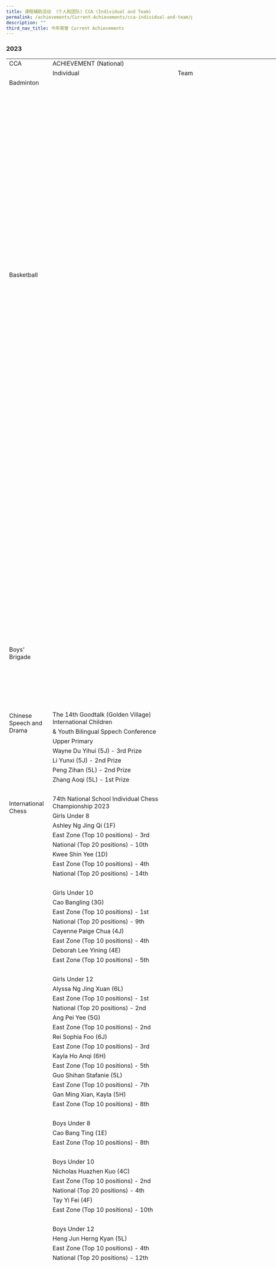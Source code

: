 ```yaml
---
title: 课程辅助活动 （个人和团队) CCA (Individual and Team)
permalink: /achievements/Current-Achievements/cca-individual-and-team/permalink/
description: ""
third_nav_title: 今年荣誉 Current Achievements
---
```

### 2023

<table style="border-collapse:
 collapse;width:593pt" width="790" cellspacing="0" cellpadding="0" border="0"><colgroup><col style="mso-width-source:userset;mso-width-alt:3669;width:77pt" width="103"> <col style="mso-width-source:userset;mso-width-alt:12316;width:260pt" width="346"> <col style="mso-width-source:userset;mso-width-alt:12117;width:256pt" width="341"></colgroup><tbody><tr style="height:14.4pt" height="19"><td style="height:14.4pt;width:77pt" width="103" class="xl100" height="19">CCA</td><td style="border-right:.5pt solid black;
  border-left:none;width:516pt" width="687" class="xl65" colspan="2">ACHIEVEMENT (National)</td></tr><tr style="height:14.4pt" height="19"><td style="height:14.4pt" class="xl101" height="19">&nbsp;</td><td style="border-top:none;border-left:none" class="xl65">Individual</td><td style="border-top:none" class="xl66">Team</td></tr><tr style="height:14.4pt" height="19"><td style="height:14.4pt;border-top:none" class="xl85" height="19">Badminton</td><td style="border-top:none;border-left:none;width:260pt" width="346" class="xl72">&nbsp;</td><td style="border-top:none;border-left:none;width:256pt" width="341" class="xl72">&nbsp;</td></tr><tr style="height:14.4pt" height="19"><td style="height:14.4pt" class="xl68" height="19">&nbsp;</td><td style="border-left:none" class="xl91"><u style="visibility:hidden;
  mso-ignore:visibility">&nbsp;</u></td><td style="border-left:none" class="xl91"><u style="visibility:hidden;
  mso-ignore:visibility">&nbsp;</u></td></tr><tr style="height:14.4pt" height="19"><td style="height:14.4pt" class="xl68" height="19">&nbsp;</td><td style="border-left:none" class="xl67">&nbsp;</td><td style="border-left:none" class="xl67">&nbsp;</td></tr><tr style="height:14.4pt" height="19"><td style="height:14.4pt" class="xl68" height="19">&nbsp;</td><td style="border-left:none" class="xl67">&nbsp;</td><td style="border-left:none" class="xl67">&nbsp;</td></tr><tr style="height:14.4pt" height="19"><td style="height:14.4pt" class="xl68" height="19">&nbsp;</td><td style="border-left:none" class="xl67">&nbsp;</td><td style="border-left:none" class="xl70">&nbsp;</td></tr><tr style="height:14.4pt" height="19"><td style="height:14.4pt" class="xl68" height="19">&nbsp;</td><td style="border-left:none" class="xl91"><u style="visibility:hidden;
  mso-ignore:visibility">&nbsp;</u></td><td style="border-left:none" class="xl67">&nbsp;</td></tr><tr style="height:14.4pt" height="19"><td style="height:14.4pt" class="xl68" height="19">&nbsp;</td><td style="border-left:none" class="xl67">&nbsp;</td><td style="border-left:none" class="xl67">&nbsp;</td></tr><tr style="height:14.4pt" height="19"><td style="height:14.4pt" class="xl68" height="19">&nbsp;</td><td style="border-left:none" class="xl67">&nbsp;</td><td style="border-left:none" class="xl67">&nbsp;</td></tr><tr style="height:14.4pt" height="19"><td style="height:14.4pt" class="xl68" height="19">&nbsp;</td><td style="border-left:none" class="xl78">&nbsp;</td><td style="border-left:none" class="xl67">&nbsp;</td></tr><tr style="height:14.4pt" height="19"><td style="height:14.4pt" class="xl68" height="19">&nbsp;</td><td style="border-left:none" class="xl78">&nbsp;</td><td style="border-left:none" class="xl67">&nbsp;</td></tr><tr style="height:14.4pt" height="19"><td style="height:14.4pt" class="xl68" height="19">&nbsp;</td><td style="border-left:none" class="xl78">&nbsp;</td><td style="border-left:none" class="xl67">&nbsp;</td></tr><tr style="height:14.4pt" height="19"><td style="height:14.4pt" class="xl68" height="19">&nbsp;</td><td style="border-left:none" class="xl78">&nbsp;</td><td style="border-left:none" class="xl91"><u style="visibility:hidden;
  mso-ignore:visibility">&nbsp;</u></td></tr><tr style="height:14.4pt" height="19"><td style="height:14.4pt" class="xl68" height="19">&nbsp;</td><td style="border-left:none" class="xl78">&nbsp;</td><td style="border-left:none" class="xl67">&nbsp;</td></tr><tr style="height:14.4pt" height="19"><td style="height:14.4pt" class="xl105" height="19">&nbsp;</td><td class="xl78">&nbsp;</td><td class="xl94">&nbsp;</td></tr><tr style="height:14.4pt" height="19"><td style="height:14.4pt" class="xl68" height="19">&nbsp;</td><td style="border-left:none;width:260pt" width="346" class="xl110">&nbsp;</td><td style="border-left:none;width:256pt" width="341" class="xl110">&nbsp;</td></tr><tr style="height:14.4pt" height="19"><td style="height:14.4pt" class="xl68" height="19">&nbsp;</td><td style="border-left:none" class="xl78">&nbsp;</td><td style="border-left:none" class="xl91"><u style="visibility:hidden;
  mso-ignore:visibility">&nbsp;</u></td></tr><tr style="height:14.4pt" height="19"><td style="height:14.4pt" class="xl68" height="19">&nbsp;</td><td style="border-left:none" class="xl78">&nbsp;</td><td style="border-left:none" class="xl67">&nbsp;</td></tr><tr style="height:14.4pt" height="19"><td style="height:14.4pt" class="xl68" height="19">&nbsp;</td><td style="border-left:none" class="xl78">&nbsp;</td><td style="border-left:none" class="xl91"><u style="visibility:hidden;
  mso-ignore:visibility">&nbsp;</u></td></tr><tr style="height:14.4pt" height="19"><td style="height:14.4pt" class="xl68" height="19">&nbsp;</td><td style="border-left:none" class="xl78">&nbsp;</td><td style="border-left:none" class="xl67">&nbsp;</td></tr><tr style="height:14.4pt" height="19"><td style="height:14.4pt" class="xl68" height="19">&nbsp;</td><td style="border-left:none" class="xl78">&nbsp;</td><td style="border-left:none" class="xl67">&nbsp;</td></tr><tr style="height:14.4pt" height="19"><td style="height:14.4pt" class="xl85" height="19">Basketball</td><td style="border-left:none;width:260pt" width="346" class="xl72">&nbsp;</td><td style="border-left:none;width:256pt" width="341" class="xl72">&nbsp;</td></tr><tr style="height:14.4pt" height="19"><td style="height:14.4pt" class="xl68" height="19">&nbsp;</td><td style="border-left:none" class="xl78">&nbsp;</td><td style="border-left:none" class="xl91"><u style="visibility:hidden;
  mso-ignore:visibility">&nbsp;</u></td></tr><tr style="height:14.4pt" height="19"><td style="height:14.4pt" class="xl68" height="19">&nbsp;</td><td style="border-left:none" class="xl78">&nbsp;</td><td style="border-left:none" class="xl91"><u style="visibility:hidden;
  mso-ignore:visibility">&nbsp;</u></td></tr><tr style="height:14.4pt" height="19"><td style="height:14.4pt" class="xl68" height="19">&nbsp;</td><td style="border-left:none" class="xl78">&nbsp;</td><td style="border-left:none" class="xl67">&nbsp;</td></tr><tr style="height:14.4pt" height="19"><td style="height:14.4pt" class="xl68" height="19">&nbsp;</td><td style="border-left:none" class="xl78">&nbsp;</td><td style="border-left:none" class="xl67">&nbsp;</td></tr><tr style="height:14.4pt" height="19"><td style="height:14.4pt" class="xl68" height="19">&nbsp;</td><td style="border-left:none" class="xl78">&nbsp;</td><td style="border-left:none" class="xl67">&nbsp;</td></tr><tr style="height:14.4pt" height="19"><td style="height:14.4pt" class="xl68" height="19">&nbsp;</td><td style="border-left:none" class="xl78">&nbsp;</td><td style="border-left:none" class="xl67">&nbsp;</td></tr><tr style="height:14.4pt" height="19"><td style="height:14.4pt" class="xl68" height="19">&nbsp;</td><td style="border-left:none" class="xl78">&nbsp;</td><td style="border-left:none" class="xl67">&nbsp;</td></tr><tr style="height:14.4pt" height="19"><td style="height:14.4pt" class="xl68" height="19">&nbsp;</td><td style="border-left:none" class="xl78">&nbsp;</td><td style="border-left:none" class="xl67">&nbsp;</td></tr><tr style="height:14.4pt" height="19"><td style="height:14.4pt" class="xl68" height="19">&nbsp;</td><td style="border-left:none" class="xl78">&nbsp;</td><td style="border-left:none" class="xl67">&nbsp;</td></tr><tr style="height:14.4pt" height="19"><td style="height:14.4pt" class="xl68" height="19">&nbsp;</td><td style="border-left:none" class="xl78">&nbsp;</td><td style="border-left:none" class="xl67">&nbsp;</td></tr><tr style="height:14.4pt" height="19"><td style="height:14.4pt" class="xl68" height="19">&nbsp;</td><td style="border-left:none" class="xl78">&nbsp;</td><td style="border-left:none" class="xl67">&nbsp;</td></tr><tr style="height:14.4pt" height="19"><td style="height:14.4pt" class="xl68" height="19">&nbsp;</td><td style="border-left:none" class="xl78">&nbsp;</td><td style="border-left:none" class="xl67">&nbsp;</td></tr><tr style="height:14.4pt" height="19"><td style="height:14.4pt" class="xl68" height="19">&nbsp;</td><td style="border-left:none" class="xl78">&nbsp;</td><td style="border-left:none" class="xl67">&nbsp;</td></tr><tr style="height:14.4pt" height="19"><td style="height:14.4pt" class="xl68" height="19">&nbsp;</td><td style="border-left:none" class="xl78">&nbsp;</td><td style="border-left:none" class="xl67">&nbsp;</td></tr><tr style="height:14.4pt" height="19"><td style="height:14.4pt" class="xl68" height="19">&nbsp;</td><td style="border-left:none" class="xl78">&nbsp;</td><td style="border-left:none" class="xl67">&nbsp;</td></tr><tr style="height:14.4pt" height="19"><td style="height:14.4pt" class="xl68" height="19">&nbsp;</td><td style="border-left:none" class="xl78">&nbsp;</td><td style="border-left:none" class="xl67">&nbsp;</td></tr><tr style="height:14.4pt" height="19"><td style="height:14.4pt" class="xl68" height="19">&nbsp;</td><td style="border-left:none" class="xl78">&nbsp;</td><td style="border-left:none" class="xl67">&nbsp;</td></tr><tr style="height:14.4pt" height="19"><td style="height:14.4pt" class="xl68" height="19">&nbsp;</td><td style="border-left:none" class="xl78">&nbsp;</td><td style="border-left:none" class="xl91"><u style="visibility:hidden;
  mso-ignore:visibility">&nbsp;</u></td></tr><tr style="height:14.4pt" height="19"><td style="height:14.4pt" class="xl68" height="19">&nbsp;</td><td style="border-left:none" class="xl78">&nbsp;</td><td style="border-left:none" class="xl67">&nbsp;</td></tr><tr style="height:14.4pt" height="19"><td style="height:14.4pt" class="xl68" height="19">&nbsp;</td><td style="border-left:none" class="xl78">&nbsp;</td><td style="border-left:none" class="xl67">&nbsp;</td></tr><tr style="height:14.4pt" height="19"><td style="height:14.4pt" class="xl68" height="19">&nbsp;</td><td style="border-left:none" class="xl78">&nbsp;</td><td style="border-left:none" class="xl67">&nbsp;</td></tr><tr style="height:14.4pt" height="19"><td style="height:14.4pt" class="xl68" height="19">&nbsp;</td><td style="border-left:none" class="xl78">&nbsp;</td><td style="border-left:none" class="xl67">&nbsp;</td></tr><tr style="height:14.4pt" height="19"><td style="height:14.4pt" class="xl68" height="19">&nbsp;</td><td style="border-left:none" class="xl78">&nbsp;</td><td style="border-left:none" class="xl67">&nbsp;</td></tr><tr style="height:14.4pt" height="19"><td style="height:14.4pt" class="xl68" height="19">&nbsp;</td><td style="border-left:none" class="xl78">&nbsp;</td><td style="border-left:none" class="xl67">&nbsp;</td></tr><tr style="height:14.4pt" height="19"><td style="height:14.4pt" class="xl68" height="19">&nbsp;</td><td style="border-left:none" class="xl78">&nbsp;</td><td style="border-left:none" class="xl67">&nbsp;</td></tr><tr style="height:14.4pt" height="19"><td style="height:14.4pt" class="xl68" height="19">&nbsp;</td><td style="border-left:none" class="xl78">&nbsp;</td><td style="border-left:none" class="xl67">&nbsp;</td></tr><tr style="height:14.4pt" height="19"><td style="height:14.4pt" class="xl68" height="19">&nbsp;</td><td style="border-left:none" class="xl78">&nbsp;</td><td style="border-left:none" class="xl67">&nbsp;</td></tr><tr style="height:14.4pt" height="19"><td style="height:14.4pt" class="xl68" height="19">&nbsp;</td><td style="border-left:none" class="xl78">&nbsp;</td><td style="border-left:none" class="xl67">&nbsp;</td></tr><tr style="height:14.4pt" height="19"><td style="height:14.4pt" class="xl68" height="19">&nbsp;</td><td style="border-left:none" class="xl78">&nbsp;</td><td style="border-left:none" class="xl67">&nbsp;</td></tr><tr style="height:14.4pt" height="19"><td style="height:14.4pt" class="xl68" height="19">&nbsp;</td><td style="border-left:none" class="xl78">&nbsp;</td><td style="border-left:none" class="xl67">&nbsp;</td></tr><tr style="height:14.4pt" height="19"><td style="height:14.4pt" class="xl68" height="19">&nbsp;</td><td style="border-left:none" class="xl78">&nbsp;</td><td style="border-left:none" class="xl67">&nbsp;</td></tr><tr style="height:14.4pt" height="19"><td style="height:14.4pt" class="xl68" height="19">&nbsp;</td><td style="border-left:none" class="xl78">&nbsp;</td><td style="border-left:none" class="xl67">&nbsp;</td></tr><tr style="height:14.4pt" height="19"><td style="height:14.4pt" class="xl68" height="19">&nbsp;</td><td style="border-left:none" class="xl78">&nbsp;</td><td style="border-left:none" class="xl67">&nbsp;</td></tr><tr style="height:14.4pt" height="19"><td style="height:14.4pt" class="xl68" height="19">&nbsp;</td><td style="border-left:none" class="xl78">&nbsp;</td><td style="border-left:none" class="xl67">&nbsp;</td></tr><tr style="height:14.4pt" height="19"><td style="height:14.4pt" class="xl68" height="19">&nbsp;</td><td style="border-left:none" class="xl78">&nbsp;</td><td style="border-left:none" class="xl92"><u style="visibility:hidden;
  mso-ignore:visibility">&nbsp;</u></td></tr><tr style="height:14.4pt" height="19"><td style="height:14.4pt" class="xl68" height="19">&nbsp;</td><td style="border-left:none" class="xl78">&nbsp;</td><td style="border-left:none" class="xl67">&nbsp;</td></tr><tr style="height:14.4pt" height="19"><td style="height:14.4pt" class="xl68" height="19">&nbsp;</td><td style="border-left:none" class="xl78">&nbsp;</td><td style="border-left:none" class="xl67">&nbsp;</td></tr><tr style="height:14.4pt" height="19"><td style="height:14.4pt" class="xl68" height="19">&nbsp;</td><td style="border-left:none" class="xl78">&nbsp;</td><td style="border-left:none" class="xl67">&nbsp;</td></tr><tr style="height:14.4pt" height="19"><td style="height:14.4pt" class="xl85" height="19">Boys' Brigade</td><td style="border-left:none" class="xl113">&nbsp;</td><td style="border-left:none" class="xl113">&nbsp;</td></tr><tr style="height:14.4pt" height="19"><td style="height:14.4pt" class="xl68" height="19">&nbsp;</td><td style="border-left:none" class="xl79">&nbsp;</td><td style="border-left:none" class="xl79">&nbsp;</td></tr><tr style="height:14.4pt" height="19"><td style="height:14.4pt" class="xl68" height="19">&nbsp;</td><td style="border-left:none" class="xl67">&nbsp;</td><td style="border-left:none" class="xl67">&nbsp;</td></tr><tr style="height:14.4pt" height="19"><td style="height:14.4pt" class="xl68" height="19">&nbsp;</td><td style="border-left:none" class="xl67">&nbsp;</td><td style="border-left:none" class="xl67">&nbsp;</td></tr><tr style="height:14.4pt" height="19"><td style="height:14.4pt" class="xl68" height="19">&nbsp;</td><td style="border-left:none" class="xl67">&nbsp;</td><td style="border-left:none" class="xl67">&nbsp;</td></tr><tr style="height:14.4pt" height="19"><td style="height:14.4pt" class="xl68" height="19">&nbsp;</td><td style="border-left:none" class="xl78">&nbsp;</td><td style="border-left:none" class="xl67">&nbsp;</td></tr><tr style="height:14.4pt" height="19"><td style="height:28.8pt;
  width:77pt" width="103" class="xl124" height="38" rowspan="2">Chinese Speech and Drama</td><td style="border-left:none" class="xl113">The 14th Goodtalk (Golden Village) International Children</td><td style="border-left:none" class="xl113">&nbsp;</td></tr><tr style="height:14.4pt" height="19"><td style="height:14.4pt;border-left:none" class="xl122" height="19">&amp; Youth Bilingual Sppech Conference</td><td style="border-left:none" class="xl67">&nbsp;</td></tr><tr style="height:14.4pt" height="19"><td style="height:14.4pt;width:77pt" width="103" class="xl120" height="19">&nbsp;</td><td style="border-left:none" class="xl95">Upper Primary</td><td style="border-left:none" class="xl67">&nbsp;</td></tr><tr style="height:14.4pt" height="19"><td style="height:14.4pt;width:77pt" width="103" class="xl120" height="19">&nbsp;</td><td style="border-left:none" class="xl93">Wayne Du Yihui (5J) - <font class="font6">3rd Prize</font></td><td style="border-left:none" class="xl67">&nbsp;</td></tr><tr style="height:14.4pt" height="19"><td style="height:14.4pt;width:77pt" width="103" class="xl120" height="19">&nbsp;</td><td style="border-left:none" class="xl93">Li Yunxi (5J) - <font class="font6">2nd Prize</font></td><td style="border-left:none" class="xl67">&nbsp;</td></tr><tr style="height:14.4pt" height="19"><td style="height:14.4pt;width:77pt" width="103" class="xl120" height="19">&nbsp;</td><td style="border-left:none" class="xl93">Peng Zihan (5L) - <font class="font6">2nd Prize</font></td><td style="border-left:none" class="xl67">&nbsp;</td></tr><tr style="height:14.4pt" height="19"><td style="height:14.4pt" class="xl68" height="19">&nbsp;</td><td style="border-left:none" class="xl93">Zhang Aoqi (5L) - <font class="font6">1st Prize</font></td><td style="border-left:none" class="xl67">&nbsp;</td></tr><tr style="height:14.4pt" height="19"><td style="height:14.4pt" class="xl90" height="19">&nbsp;</td><td style="border-left:none" class="xl121">&nbsp;</td><td style="border-left:none" class="xl71">&nbsp;</td></tr><tr style="mso-height-source:userset;height:16.5pt" height="22"><td style="height:30.9pt;
  border-top:none;width:77pt" width="103" class="xl124" height="41" rowspan="2">International Chess</td><td style="border-top:none;border-left:none;width:260pt" width="346" class="xl76">74th National School Individual Chess Championship 2023</td><td style="border-top:none;border-left:none;width:256pt" width="341" class="xl76">&nbsp;</td></tr><tr style="height:14.4pt" height="19"><td style="height:14.4pt;border-left:none" class="xl95" height="19">Girls Under 8</td><td style="border-left:none;width:256pt" width="341" class="xl77">&nbsp;</td></tr><tr style="height:14.4pt" height="19"><td style="height:14.4pt;width:77pt" width="103" class="xl120" height="19">&nbsp;</td><td style="border-left:none" class="xl93">Ashley Ng Jing Qi (1F)</td><td style="border-left:none;width:256pt" width="341" class="xl77">&nbsp;</td></tr><tr style="height:14.4pt" height="19"><td style="height:14.4pt;width:77pt" width="103" class="xl120" height="19">&nbsp;</td><td class="xl94">East Zone (Top 10 positions) - <font class="font6">3rd</font></td><td style="border-left:none;width:256pt" width="341" class="xl77">&nbsp;</td></tr><tr style="height:14.4pt" height="19"><td style="height:14.4pt;width:77pt" width="103" class="xl120" height="19">&nbsp;</td><td class="xl94">National (Top 20 positions) - <font class="font6">10th</font></td><td style="border-left:none;width:256pt" width="341" class="xl77">&nbsp;</td></tr><tr style="height:14.4pt" height="19"><td style="height:14.4pt;width:77pt" width="103" class="xl120" height="19">&nbsp;</td><td style="border-left:none" class="xl93">Kwee Shin Yee (1D)</td><td style="border-left:none;width:256pt" width="341" class="xl77">&nbsp;</td></tr><tr style="height:14.4pt" height="19"><td style="height:14.4pt;width:77pt" width="103" class="xl120" height="19">&nbsp;</td><td class="xl94">East Zone (Top 10 positions) - <font class="font6">4th</font></td><td style="border-left:none;width:256pt" width="341" class="xl77">&nbsp;</td></tr><tr style="height:14.4pt" height="19"><td style="height:14.4pt;width:77pt" width="103" class="xl120" height="19">&nbsp;</td><td class="xl94">National (Top 20 positions) - <font class="font6">14th</font></td><td style="border-left:none;width:256pt" width="341" class="xl77">&nbsp;</td></tr><tr style="height:14.4pt" height="19"><td style="height:14.4pt;width:77pt" width="103" class="xl120" height="19">&nbsp;</td><td style="border-left:none;width:260pt" width="346" class="xl74">&nbsp;</td><td style="border-left:none;width:256pt" width="341" class="xl77">&nbsp;</td></tr><tr style="height:14.4pt" height="19"><td style="height:14.4pt" class="xl83" height="19">&nbsp;</td><td style="border-left:none" class="xl95">Girls Under 10</td><td style="border-left:none;width:256pt" width="341" class="xl77">&nbsp;</td></tr><tr style="height:14.4pt" height="19"><td style="height:14.4pt" class="xl83" height="19">&nbsp;</td><td style="border-left:none" class="xl93">Cao Bangling (3G)</td><td style="border-left:none;width:256pt" width="341" class="xl77">&nbsp;</td></tr><tr style="height:14.4pt" height="19"><td style="height:14.4pt" class="xl83" height="19">&nbsp;</td><td class="xl94">East Zone (Top 10 positions) - <font class="font6">1st</font></td><td style="border-left:none;width:256pt" width="341" class="xl77">&nbsp;</td></tr><tr style="height:14.4pt" height="19"><td style="height:14.4pt" class="xl83" height="19">&nbsp;</td><td class="xl94">National (Top 20 positions) - <font class="font6">9th</font></td><td style="border-left:none;width:256pt" width="341" class="xl77">&nbsp;</td></tr><tr style="height:14.4pt" height="19"><td style="height:14.4pt" class="xl83" height="19">&nbsp;</td><td style="border-left:none" class="xl93">Cayenne Paige Chua (4J)</td><td style="border-left:none;width:256pt" width="341" class="xl77">&nbsp;</td></tr><tr style="height:14.4pt" height="19"><td style="height:14.4pt" class="xl83" height="19">&nbsp;</td><td class="xl94">East Zone (Top 10 positions) - <font class="font6">4th</font></td><td style="border-left:none;width:256pt" width="341" class="xl77">&nbsp;</td></tr><tr style="height:14.4pt" height="19"><td style="height:14.4pt" class="xl83" height="19">&nbsp;</td><td style="border-left:none" class="xl93">Deborah Lee Yining (4E)</td><td style="border-left:none;width:256pt" width="341" class="xl77">&nbsp;</td></tr><tr style="height:14.4pt" height="19"><td style="height:14.4pt" class="xl83" height="19">&nbsp;</td><td class="xl94">East Zone (Top 10 positions) - <font class="font6">5th</font></td><td style="border-left:none;width:256pt" width="341" class="xl77">&nbsp;</td></tr><tr style="height:14.4pt" height="19"><td style="height:14.4pt" class="xl83" height="19">&nbsp;</td><td class="xl94">&nbsp;</td><td style="border-left:none;width:256pt" width="341" class="xl77">&nbsp;</td></tr><tr style="height:14.4pt" height="19"><td style="height:14.4pt" class="xl83" height="19">&nbsp;</td><td style="border-left:none" class="xl95">Girls Under 12</td><td style="border-left:none;width:256pt" width="341" class="xl77">&nbsp;</td></tr><tr style="height:14.4pt" height="19"><td style="height:14.4pt" class="xl83" height="19">&nbsp;</td><td style="border-left:none" class="xl93">Alyssa Ng Jing Xuan (6L)</td><td style="border-left:none;width:256pt" width="341" class="xl77">&nbsp;</td></tr><tr style="height:14.4pt" height="19"><td style="height:14.4pt" class="xl83" height="19">&nbsp;</td><td class="xl94">East Zone (Top 10 positions) - <font class="font6">1st</font></td><td style="border-left:none;width:256pt" width="341" class="xl77">&nbsp;</td></tr><tr style="height:14.4pt" height="19"><td style="height:14.4pt" class="xl83" height="19">&nbsp;</td><td class="xl94">National (Top 20 positions) - <font class="font6">2nd</font></td><td style="border-left:none;width:256pt" width="341" class="xl77">&nbsp;</td></tr><tr style="height:14.4pt" height="19"><td style="height:14.4pt" class="xl83" height="19">&nbsp;</td><td style="border-left:none" class="xl93">Ang Pei Yee (5G)</td><td style="border-left:none;width:256pt" width="341" class="xl77">&nbsp;</td></tr><tr style="height:14.4pt" height="19"><td style="height:14.4pt" class="xl83" height="19">&nbsp;</td><td class="xl94">East Zone (Top 10 positions) - <font class="font6">2nd</font></td><td style="border-left:none;width:256pt" width="341" class="xl77">&nbsp;</td></tr><tr style="height:14.4pt" height="19"><td style="height:14.4pt" class="xl83" height="19">&nbsp;</td><td style="border-left:none" class="xl93">Rei Sophia Foo (6J)</td><td style="border-left:none;width:256pt" width="341" class="xl77">&nbsp;</td></tr><tr style="height:14.4pt" height="19"><td style="height:14.4pt" class="xl83" height="19">&nbsp;</td><td class="xl94">East Zone (Top 10 positions) - <font class="font6">3rd</font></td><td style="border-left:none;width:256pt" width="341" class="xl77">&nbsp;</td></tr><tr style="height:14.4pt" height="19"><td style="height:14.4pt" class="xl83" height="19">&nbsp;</td><td style="border-left:none" class="xl93">Kayla Ho Anqi (6H)</td><td style="border-left:none;width:256pt" width="341" class="xl77">&nbsp;</td></tr><tr style="height:14.4pt" height="19"><td style="height:14.4pt" class="xl83" height="19">&nbsp;</td><td class="xl94">East Zone (Top 10 positions) - <font class="font6">5th</font></td><td style="border-left:none;width:256pt" width="341" class="xl77">&nbsp;</td></tr><tr style="height:14.4pt" height="19"><td style="height:14.4pt" class="xl83" height="19">&nbsp;</td><td style="border-left:none" class="xl93">Guo Shihan Stafanie (5L)</td><td style="border-left:none;width:256pt" width="341" class="xl77">&nbsp;</td></tr><tr style="height:14.4pt" height="19"><td style="height:14.4pt" class="xl83" height="19">&nbsp;</td><td class="xl94">East Zone (Top 10 positions) - <font class="font6">7th</font></td><td style="border-left:none;width:256pt" width="341" class="xl77">&nbsp;</td></tr><tr style="height:14.4pt" height="19"><td style="height:14.4pt" class="xl83" height="19">&nbsp;</td><td style="border-left:none" class="xl93">Gan Ming Xian, Kayla (5H)</td><td style="border-left:none;width:256pt" width="341" class="xl77">&nbsp;</td></tr><tr style="height:14.4pt" height="19"><td style="height:14.4pt" class="xl83" height="19">&nbsp;</td><td class="xl94">East Zone (Top 10 positions) - <font class="font6">8th</font></td><td style="border-left:none;width:256pt" width="341" class="xl77">&nbsp;</td></tr><tr style="height:14.4pt" height="19"><td style="height:14.4pt" class="xl83" height="19">&nbsp;</td><td class="xl94">&nbsp;</td><td style="border-left:none;width:256pt" width="341" class="xl77">&nbsp;</td></tr><tr style="height:14.4pt" height="19"><td style="height:14.4pt" class="xl83" height="19">&nbsp;</td><td style="border-left:none" class="xl95">Boys Under 8</td><td style="border-left:none;width:256pt" width="341" class="xl77">&nbsp;</td></tr><tr style="height:14.4pt" height="19"><td style="height:14.4pt" class="xl83" height="19">&nbsp;</td><td style="border-left:none" class="xl93">Cao Bang Ting (1E)</td><td style="border-left:none;width:256pt" width="341" class="xl77">&nbsp;</td></tr><tr style="height:14.4pt" height="19"><td style="height:14.4pt" class="xl83" height="19">&nbsp;</td><td class="xl94">East Zone (Top 10 positions) - <font class="font6">8th</font></td><td style="border-left:none;width:256pt" width="341" class="xl77">&nbsp;</td></tr><tr style="height:14.4pt" height="19"><td style="height:14.4pt" class="xl83" height="19">&nbsp;</td><td class="xl94">&nbsp;</td><td style="border-left:none;width:256pt" width="341" class="xl77">&nbsp;</td></tr><tr style="height:14.4pt" height="19"><td style="height:14.4pt" class="xl83" height="19">&nbsp;</td><td style="border-left:none" class="xl95">Boys Under 10</td><td style="border-left:none;width:256pt" width="341" class="xl77">&nbsp;</td></tr><tr style="height:14.4pt" height="19"><td style="height:14.4pt" class="xl83" height="19">&nbsp;</td><td style="border-left:none" class="xl93">Nicholas Huazhen Kuo (4C)</td><td style="border-left:none;width:256pt" width="341" class="xl77">&nbsp;</td></tr><tr style="height:14.4pt" height="19"><td style="height:14.4pt" class="xl83" height="19">&nbsp;</td><td class="xl94">East Zone (Top 10 positions) - <font class="font6">2nd</font></td><td style="border-left:none;width:256pt" width="341" class="xl77">&nbsp;</td></tr><tr style="height:14.4pt" height="19"><td style="height:14.4pt" class="xl83" height="19">&nbsp;</td><td class="xl94">National (Top 20 positions) - <font class="font6">4th</font></td><td style="border-left:none;width:256pt" width="341" class="xl77">&nbsp;</td></tr><tr style="height:14.4pt" height="19"><td style="height:14.4pt" class="xl83" height="19">&nbsp;</td><td style="border-left:none" class="xl93">Tay Yi Fei (4F)</td><td style="border-left:none;width:256pt" width="341" class="xl77">&nbsp;</td></tr><tr style="height:14.4pt" height="19"><td style="height:14.4pt" class="xl83" height="19">&nbsp;</td><td class="xl94">East Zone (Top 10 positions) - <font class="font6">10th</font></td><td style="border-left:none;width:256pt" width="341" class="xl77">&nbsp;</td></tr><tr style="height:14.4pt" height="19"><td style="height:14.4pt" class="xl83" height="19">&nbsp;</td><td class="xl94">&nbsp;</td><td style="border-left:none;width:256pt" width="341" class="xl77">&nbsp;</td></tr><tr style="height:14.4pt" height="19"><td style="height:14.4pt" class="xl83" height="19">&nbsp;</td><td style="border-left:none" class="xl95">Boys Under 12</td><td style="border-left:none;width:256pt" width="341" class="xl77">&nbsp;</td></tr><tr style="height:14.4pt" height="19"><td style="height:14.4pt" class="xl83" height="19">&nbsp;</td><td style="border-left:none" class="xl93">Heng Jun Herng Kyan (5L)</td><td style="border-left:none;width:256pt" width="341" class="xl77">&nbsp;</td></tr><tr style="height:14.4pt" height="19"><td style="height:14.4pt" class="xl83" height="19">&nbsp;</td><td class="xl94">East Zone (Top 10 positions) - <font class="font6">4th</font></td><td style="border-left:none;width:256pt" width="341" class="xl77">&nbsp;</td></tr><tr style="height:14.4pt" height="19"><td style="height:14.4pt" class="xl83" height="19">&nbsp;</td><td class="xl94">National (Top 20 positions) - <font class="font6">12th</font></td><td style="border-left:none;width:256pt" width="341" class="xl77">&nbsp;</td></tr><tr style="height:14.4pt" height="19"><td style="height:14.4pt" class="xl83" height="19">&nbsp;</td><td class="xl94">&nbsp;</td><td style="border-left:none;width:256pt" width="341" class="xl77">&nbsp;</td></tr><tr style="height:14.4pt" height="19"><td style="height:14.4pt" class="xl83" height="19">&nbsp;</td><td style="border-left:none" class="xl93">&nbsp;</td><td style="border-left:none;width:256pt" width="341" class="xl77">&nbsp;</td></tr><tr style="height:14.4pt" height="19"><td style="height:14.4pt" class="xl83" height="19">&nbsp;</td><td class="xl94">&nbsp;</td><td style="border-left:none;width:256pt" width="341" class="xl77">&nbsp;</td></tr><tr style="height:14.4pt" height="19"><td style="height:14.4pt" class="xl83" height="19">&nbsp;</td><td class="xl75"></td><td style="width:256pt" width="341" class="xl77">&nbsp;</td></tr><tr style="height:14.4pt" height="19"><td style="height:14.4pt" class="xl83" height="19">&nbsp;</td><td class="xl98"></td><td style="width:256pt" width="341" class="xl77">&nbsp;</td></tr><tr style="height:14.4pt" height="19"><td style="height:14.4pt" class="xl83" height="19">&nbsp;</td><td class="xl115"></td><td style="width:256pt" width="341" class="xl77">&nbsp;</td></tr><tr style="height:14.4pt" height="19"><td style="height:14.4pt" class="xl83" height="19">&nbsp;</td><td class="xl114"></td><td style="width:256pt" width="341" class="xl77">&nbsp;</td></tr><tr style="height:14.4pt" height="19"><td style="height:14.4pt" class="xl83" height="19">&nbsp;</td><td class="xl75"></td><td style="width:256pt" width="341" class="xl77">&nbsp;</td></tr><tr style="height:14.4pt" height="19"><td style="height:14.4pt" class="xl83" height="19">&nbsp;</td><td class="xl75"></td><td style="width:256pt" width="341" class="xl77">&nbsp;</td></tr><tr style="height:14.4pt" height="19"><td style="height:14.4pt" class="xl83" height="19">&nbsp;</td><td class="xl98"></td><td style="width:256pt" width="341" class="xl77">&nbsp;</td></tr><tr style="height:14.4pt" height="19"><td style="height:14.4pt" class="xl83" height="19">&nbsp;</td><td class="xl75"></td><td style="width:256pt" width="341" class="xl77">&nbsp;</td></tr><tr style="height:14.4pt" height="19"><td style="height:14.4pt" class="xl83" height="19">&nbsp;</td><td class="xl75"></td><td style="width:256pt" width="341" class="xl77">&nbsp;</td></tr><tr style="height:14.4pt" height="19"><td style="height:14.4pt" class="xl83" height="19">&nbsp;</td><td class="xl98"></td><td style="width:256pt" width="341" class="xl77">&nbsp;</td></tr><tr style="height:14.4pt" height="19"><td style="height:14.4pt" class="xl83" height="19">&nbsp;</td><td class="xl115"></td><td style="width:256pt" width="341" class="xl77">&nbsp;</td></tr><tr style="height:14.4pt" height="19"><td style="height:14.4pt" class="xl83" height="19">&nbsp;</td><td class="xl75"></td><td style="width:256pt" width="341" class="xl77">&nbsp;</td></tr><tr style="height:14.4pt" height="19"><td style="height:14.4pt" class="xl83" height="19">&nbsp;</td><td class="xl75"></td><td style="width:256pt" width="341" class="xl77">&nbsp;</td></tr><tr style="height:14.4pt" height="19"><td style="height:14.4pt" class="xl83" height="19">&nbsp;</td><td class="xl98"></td><td style="width:256pt" width="341" class="xl77">&nbsp;</td></tr><tr style="height:14.4pt" height="19"><td style="height:14.4pt" class="xl83" height="19">&nbsp;</td><td class="xl98"></td><td style="width:256pt" width="341" class="xl77">&nbsp;</td></tr><tr style="height:14.4pt" height="19"><td style="height:14.4pt" class="xl83" height="19">&nbsp;</td><td class="xl75"></td><td style="width:256pt" width="341" class="xl77">&nbsp;</td></tr><tr style="height:14.4pt" height="19"><td style="height:14.4pt" class="xl83" height="19">&nbsp;</td><td class="xl114"></td><td style="width:256pt" width="341" class="xl77">&nbsp;</td></tr><tr style="height:14.4pt" height="19"><td style="height:14.4pt" class="xl83" height="19">&nbsp;</td><td class="xl114"></td><td style="width:256pt" width="341" class="xl74" rowspan="2">&nbsp;</td></tr><tr style="height:14.4pt" height="19"><td style="height:14.4pt" class="xl83" height="19">&nbsp;</td><td class="xl114"></td></tr><tr style="height:14.4pt" height="19"><td style="height:14.4pt" class="xl83" height="19">&nbsp;</td><td class="xl114"></td><td style="width:256pt" width="341" class="xl77">&nbsp;</td></tr><tr style="height:14.4pt" height="19"><td style="height:14.4pt" class="xl83" height="19">&nbsp;</td><td class="xl114"></td><td style="width:256pt" width="341" class="xl77">&nbsp;</td></tr><tr style="height:14.4pt" height="19"><td style="height:14.4pt" class="xl83" height="19">&nbsp;</td><td class="xl114"></td><td class="xl67">&nbsp;</td></tr><tr style="height:14.4pt" height="19"><td style="height:14.4pt" class="xl83" height="19">&nbsp;</td><td class="xl114"></td><td class="xl67">&nbsp;</td></tr><tr style="height:14.4pt" height="19"><td style="height:14.4pt" class="xl83" height="19">&nbsp;</td><td class="xl114"></td><td class="xl67">&nbsp;</td></tr><tr style="height:14.4pt" height="19"><td style="height:14.4pt" class="xl83" height="19">&nbsp;</td><td class="xl114"></td><td class="xl67">&nbsp;</td></tr><tr style="height:14.4pt" height="19"><td style="height:14.4pt" class="xl83" height="19">&nbsp;</td><td class="xl114"></td><td style="width:256pt" width="341" class="xl77">&nbsp;</td></tr><tr style="mso-height-source:userset;height:15.0pt" height="20"><td style="height:15.0pt" class="xl83" height="20">&nbsp;</td><td class="xl114"></td><td style="width:256pt" width="341" class="xl77">&nbsp;</td></tr><tr style="height:14.4pt" height="19"><td style="height:14.4pt" class="xl83" height="19">&nbsp;</td><td class="xl114"></td><td class="xl67">&nbsp;</td></tr><tr style="height:14.4pt" height="19"><td style="height:14.4pt" class="xl83" height="19">&nbsp;</td><td class="xl114"></td><td class="xl67">&nbsp;</td></tr><tr style="height:14.4pt" height="19"><td style="height:14.4pt" class="xl83" height="19">&nbsp;</td><td class="xl114"></td><td class="xl67">&nbsp;</td></tr><tr style="height:14.4pt" height="19"><td style="height:14.4pt" class="xl83" height="19">&nbsp;</td><td class="xl114"></td><td class="xl67">&nbsp;</td></tr><tr style="height:14.4pt" height="19"><td style="height:14.4pt" class="xl83" height="19">&nbsp;</td><td class="xl114"></td><td style="width:256pt" width="341" class="xl77">&nbsp;</td></tr><tr style="mso-height-source:userset;height:16.5pt" height="22"><td style="height:16.5pt" class="xl83" height="22">&nbsp;</td><td class="xl114"></td><td style="width:256pt" width="341" class="xl77">&nbsp;</td></tr><tr style="height:14.4pt" height="19"><td style="height:14.4pt" class="xl83" height="19">&nbsp;</td><td class="xl114"></td><td class="xl67">&nbsp;</td></tr><tr style="height:14.4pt" height="19"><td style="height:14.4pt" class="xl83" height="19">&nbsp;</td><td class="xl114"></td><td class="xl67">&nbsp;</td></tr><tr style="height:14.4pt" height="19"><td style="height:14.4pt" class="xl83" height="19">&nbsp;</td><td class="xl114"></td><td class="xl67">&nbsp;</td></tr><tr style="height:14.4pt" height="19"><td style="height:14.4pt" class="xl83" height="19">&nbsp;</td><td></td><td class="xl67">&nbsp;</td></tr><tr style="height:14.4pt" height="19"><td style="height:14.4pt" class="xl82" height="19">&nbsp;</td><td style="border-left:none" class="xl71">&nbsp;</td><td style="border-left:none" class="xl71">&nbsp;</td></tr><tr style="height:14.4pt" height="19"><td style="height:14.4pt;border-top:none" class="xl85" height="19">Girls' Brigade</td><td style="border-left:none" class="xl67">&nbsp;</td><td style="border-top:none;border-left:none" class="xl112">Puan Noor Aishah Award (PNAA)</td></tr><tr style="height:14.4pt" height="19"><td style="height:14.4pt" class="xl111" height="19">&nbsp;</td><td style="border-left:none" class="xl67">&nbsp;</td><td style="border-left:none" class="xl73">(for the year of assessment 2022)</td></tr><tr style="height:14.4pt" height="19"><td style="height:14.4pt" class="xl111" height="19">&nbsp;</td><td style="border-left:none" class="xl67">&nbsp;</td><td style="border-left:none" class="xl67">Tao Nan Pack 1 - <font class="font6">Gold</font><font class="font5"> (current P5 &amp; P6/2022)</font></td></tr><tr style="height:14.4pt" height="19"><td style="height:14.4pt" class="xl111" height="19">&nbsp;</td><td style="border-left:none" class="xl67">&nbsp;</td><td style="border-left:none" class="xl67">Tao Nan Pack 2 - <font class="font6">Silver</font><font class="font5"> (current P4 &amp; P6)</font></td></tr><tr style="height:14.4pt" height="19"><td style="height:14.4pt" class="xl111" height="19">&nbsp;</td><td style="border-left:none" class="xl67">&nbsp;</td><td style="border-left:none" class="xl67">&nbsp;</td></tr><tr style="height:14.4pt" height="19"><td style="height:14.4pt" class="xl85" height="19">Girl Guides</td><td style="border-left:none" class="xl112">&nbsp;</td><td style="border-left:none" class="xl112">&nbsp;</td></tr><tr style="height:14.4pt" height="19"><td style="height:14.4pt" class="xl69" height="19">(Brownies)</td><td style="border-left:none" class="xl67">&nbsp;</td><td style="border-left:none" class="xl73">&nbsp;</td></tr><tr style="height:14.4pt" height="19"><td style="height:14.4pt" class="xl87" height="19">&nbsp;</td><td style="border-left:none" class="xl67">&nbsp;</td><td style="border-left:none" class="xl67">&nbsp;</td></tr><tr style="height:14.4pt" height="19"><td style="height:14.4pt" class="xl87" height="19">&nbsp;</td><td style="border-left:none" class="xl67">&nbsp;</td><td style="border-left:none" class="xl67">&nbsp;</td></tr><tr style="height:14.4pt" height="19"><td style="height:14.4pt" class="xl87" height="19">&nbsp;</td><td style="border-left:none" class="xl67">&nbsp;</td><td style="border-left:none" class="xl67">&nbsp;</td></tr><tr style="height:14.4pt" height="19"><td style="height:14.4pt" class="xl87" height="19">&nbsp;</td><td style="border-left:none" class="xl67">&nbsp;</td><td style="border-left:none" class="xl67">&nbsp;</td></tr><tr style="height:14.4pt" height="19"><td style="height:14.4pt" class="xl87" height="19">&nbsp;</td><td style="border-left:none" class="xl67">&nbsp;</td><td style="border-left:none" class="xl67">&nbsp;</td></tr><tr style="height:14.4pt" height="19"><td style="height:14.4pt" class="xl87" height="19">&nbsp;</td><td style="border-left:none" class="xl67">&nbsp;</td><td style="border-left:none" class="xl67">&nbsp;</td></tr><tr style="height:14.4pt" height="19"><td style="height:14.4pt" class="xl87" height="19">&nbsp;</td><td style="border-left:none" class="xl67">&nbsp;</td><td style="border-left:none" class="xl67">&nbsp;</td></tr><tr style="height:14.4pt" height="19"><td style="height:14.4pt" class="xl104" height="19">&nbsp;</td><td style="border-left:none" class="xl71">&nbsp;</td><td style="border-left:none" class="xl71">&nbsp;</td></tr><tr style="height:14.4pt" height="19"><td style="height:14.4pt;border-top:none" class="xl85" height="19">Scout</td><td style="border-top:none;border-left:none;width:260pt" width="346" class="xl72">&nbsp;</td><td style="border-top:none;border-left:none" class="xl99">&nbsp;</td></tr><tr style="height:14.4pt" height="19"><td style="height:14.4pt" class="xl87" height="19">&nbsp;</td><td style="border-left:none" class="xl67">&nbsp;</td><td style="border-left:none" class="xl67">&nbsp;</td></tr><tr style="height:14.4pt" height="19"><td style="height:14.4pt" class="xl109" height="19">&nbsp;</td><td class="xl67">&nbsp;</td><td class="xl94">&nbsp;</td></tr><tr style="height:14.4pt" height="19"><td style="height:14.4pt" class="xl109" height="19">&nbsp;</td><td class="xl67">&nbsp;</td><td class="xl94">&nbsp;</td></tr><tr style="height:14.4pt" height="19"><td style="height:14.4pt" class="xl87" height="19">&nbsp;</td><td style="border-left:none;width:260pt" width="346" class="xl110">&nbsp;</td><td style="border-left:none" class="xl67">&nbsp;</td></tr><tr style="height:14.4pt" height="19"><td style="height:14.4pt" class="xl87" height="19">&nbsp;</td><td style="border-left:none" class="xl91"><u style="visibility:hidden;
  mso-ignore:visibility">&nbsp;</u></td><td style="border-left:none" class="xl67">&nbsp;</td></tr><tr style="height:14.4pt" height="19"><td style="height:14.4pt" class="xl87" height="19">&nbsp;</td><td style="border-left:none" class="xl67">&nbsp;</td><td style="border-left:none" class="xl67">&nbsp;</td></tr><tr style="height:14.4pt" height="19"><td style="height:14.4pt" class="xl87" height="19">&nbsp;</td><td style="border-left:none" class="xl67">&nbsp;</td><td style="border-left:none" class="xl67">&nbsp;</td></tr><tr style="height:14.4pt" height="19"><td style="height:14.4pt" class="xl87" height="19">&nbsp;</td><td style="border-left:none" class="xl67">&nbsp;</td><td style="border-left:none" class="xl67">&nbsp;</td></tr><tr style="height:14.4pt" height="19"><td style="height:14.4pt" class="xl87" height="19">&nbsp;</td><td style="border-left:none" class="xl67">&nbsp;</td><td style="border-left:none" class="xl67">&nbsp;</td></tr><tr style="height:14.4pt" height="19"><td style="height:14.4pt" class="xl104" height="19">&nbsp;</td><td style="border-left:none" class="xl71">&nbsp;</td><td style="border-left:none" class="xl71">&nbsp;</td></tr><tr style="height:14.4pt" height="19"><td style="height:14.4pt" class="xl69" height="19">Speech &amp; Drama</td><td></td><td class="xl73">&nbsp;</td></tr><tr style="height:14.4pt" height="19"><td style="height:14.4pt" class="xl87" height="19">&nbsp;</td><td style="border-left:none" class="xl67">&nbsp;</td><td style="border-left:none" class="xl92"><u style="visibility:hidden;
  mso-ignore:visibility">&nbsp;</u></td></tr><tr style="height:14.4pt" height="19"><td style="height:14.4pt" class="xl87" height="19">&nbsp;</td><td style="border-left:none" class="xl67">&nbsp;</td><td style="border-left:none" class="xl67">&nbsp;</td></tr><tr style="height:14.4pt" height="19"><td style="height:14.4pt" class="xl87" height="19">&nbsp;</td><td style="border-left:none" class="xl67">&nbsp;</td><td style="border-left:none" class="xl67">&nbsp;</td></tr><tr style="height:14.4pt" height="19"><td style="height:14.4pt" class="xl87" height="19">&nbsp;</td><td style="border-left:none" class="xl67">&nbsp;</td><td style="border-left:none" class="xl67">&nbsp;</td></tr><tr style="height:14.4pt" height="19"><td style="height:14.4pt" class="xl87" height="19">&nbsp;</td><td style="border-left:none" class="xl67">&nbsp;</td><td style="border-left:none" class="xl67">&nbsp;</td></tr><tr style="height:14.4pt" height="19"><td style="height:14.4pt" class="xl87" height="19">&nbsp;</td><td style="border-left:none" class="xl67">&nbsp;</td><td style="border-left:none" class="xl67">&nbsp;</td></tr><tr style="mso-height-source:userset;height:19.5pt" height="26"><td style="height:19.5pt" class="xl85" height="26">Swimming</td><td style="border-left:none;width:260pt" width="346" class="xl72">&nbsp;</td><td style="border-left:none;width:256pt" width="341" class="xl72">&nbsp;</td></tr><tr style="height:14.4pt" height="19"><td style="height:14.4pt" class="xl87" height="19">&nbsp;</td><td style="border-left:none" class="xl95"><u style="visibility:hidden;
  mso-ignore:visibility">&nbsp;</u></td><td style="border-left:none" class="xl95"><u style="visibility:hidden;
  mso-ignore:visibility">&nbsp;</u></td></tr><tr style="height:14.4pt" height="19"><td style="height:14.4pt" class="xl87" height="19">&nbsp;</td><td style="border-left:none" class="xl93">&nbsp;</td><td style="border-left:none" class="xl79">&nbsp;</td></tr><tr style="height:14.4pt" height="19"><td style="height:14.4pt" class="xl68" height="19">&nbsp;</td><td class="xl94">&nbsp;</td><td style="border-left:none" class="xl67">&nbsp;</td></tr><tr style="height:14.4pt" height="19"><td style="height:14.4pt" class="xl68" height="19">&nbsp;</td><td class="xl94">&nbsp;</td><td style="border-left:none" class="xl67">&nbsp;</td></tr><tr style="height:14.4pt" height="19"><td style="height:14.4pt" class="xl68" height="19">&nbsp;</td><td style="border-left:none" class="xl93">&nbsp;</td><td style="border-left:none" class="xl67">&nbsp;</td></tr><tr style="height:14.4pt" height="19"><td style="height:14.4pt" class="xl68" height="19">&nbsp;</td><td class="xl94">&nbsp;</td><td style="border-left:none" class="xl67">&nbsp;</td></tr><tr style="height:14.4pt" height="19"><td style="height:14.4pt" class="xl68" height="19">&nbsp;</td><td class="xl94">&nbsp;</td><td style="border-left:none" class="xl67">&nbsp;</td></tr><tr style="height:14.4pt" height="19"><td style="height:14.4pt" class="xl68" height="19">&nbsp;</td><td style="border-left:none" class="xl93">&nbsp;</td><td style="border-left:none" class="xl79">&nbsp;</td></tr><tr style="height:14.4pt" height="19"><td style="height:14.4pt" class="xl68" height="19">&nbsp;</td><td class="xl94">&nbsp;</td><td style="border-left:none" class="xl67">&nbsp;</td></tr><tr style="height:14.4pt" height="19"><td style="height:14.4pt" class="xl68" height="19">&nbsp;</td><td class="xl94">&nbsp;</td><td style="border-left:none" class="xl67">&nbsp;</td></tr><tr style="height:14.4pt" height="19"><td style="height:14.4pt" class="xl68" height="19">&nbsp;</td><td class="xl94">&nbsp;</td><td style="border-left:none" class="xl67">&nbsp;</td></tr><tr style="height:14.4pt" height="19"><td style="height:14.4pt" class="xl68" height="19">&nbsp;</td><td style="border-left:none" class="xl93">&nbsp;</td><td style="border-left:none" class="xl67">&nbsp;</td></tr><tr style="height:14.4pt" height="19"><td style="height:14.4pt" class="xl68" height="19">&nbsp;</td><td class="xl94">&nbsp;</td><td style="border-left:none" class="xl70">&nbsp;</td></tr><tr style="height:14.4pt" height="19"><td style="height:14.4pt" class="xl68" height="19">&nbsp;</td><td class="xl94">&nbsp;</td><td style="border-left:none" class="xl95"><u style="visibility:hidden;
  mso-ignore:visibility">&nbsp;</u></td></tr><tr style="height:14.4pt" height="19"><td style="height:14.4pt" class="xl68" height="19">&nbsp;</td><td class="xl94">&nbsp;</td><td style="border-left:none" class="xl67">&nbsp;</td></tr><tr style="height:15.6pt" height="21"><td style="height:15.6pt" class="xl68" height="21">&nbsp;</td><td></td><td style="width:256pt" width="341" class="xl102">&nbsp;</td></tr><tr style="height:14.4pt" height="19"><td style="height:14.4pt" class="xl68" height="19">&nbsp;</td><td style="border-left:none" class="xl95"><u style="visibility:hidden;
  mso-ignore:visibility">&nbsp;</u></td><td style="border-left:none" class="xl67">&nbsp;</td></tr><tr style="height:14.4pt" height="19"><td style="height:14.4pt" class="xl68" height="19">&nbsp;</td><td style="border-left:none" class="xl93">&nbsp;</td><td style="border-left:none" class="xl95"><u style="visibility:hidden;
  mso-ignore:visibility">&nbsp;</u></td></tr><tr style="height:14.4pt" height="19"><td style="height:14.4pt" class="xl68" height="19">&nbsp;</td><td class="xl94">&nbsp;</td><td style="border-left:none" class="xl73">&nbsp;</td></tr><tr style="height:14.4pt" height="19"><td style="height:14.4pt" class="xl68" height="19">&nbsp;</td><td class="xl94">&nbsp;</td><td style="border-left:none" class="xl93">&nbsp;</td></tr><tr style="height:14.4pt" height="19"><td style="height:14.4pt" class="xl68" height="19">&nbsp;</td><td style="border-left:none" class="xl67">&nbsp;</td><td style="border-left:none" class="xl93">&nbsp;</td></tr><tr style="height:14.4pt" height="19"><td style="height:14.4pt" class="xl68" height="19">&nbsp;</td><td style="border-left:none" class="xl95"><u style="visibility:hidden;
  mso-ignore:visibility">&nbsp;</u></td><td style="border-left:none" class="xl93">&nbsp;</td></tr><tr style="height:14.4pt" height="19"><td style="height:14.4pt" class="xl68" height="19">&nbsp;</td><td style="border-left:none" class="xl95"><u style="visibility:hidden;
  mso-ignore:visibility">&nbsp;</u></td><td style="border-left:none" class="xl93">&nbsp;</td></tr><tr style="height:14.4pt" height="19"><td style="height:14.4pt" class="xl68" height="19">&nbsp;</td><td style="border-left:none" class="xl93">&nbsp;</td><td style="border-left:none" class="xl73">&nbsp;</td></tr><tr style="height:14.4pt" height="19"><td style="height:14.4pt" class="xl68" height="19">&nbsp;</td><td class="xl94">&nbsp;</td><td style="border-left:none" class="xl93">&nbsp;</td></tr><tr style="height:14.4pt" height="19"><td style="height:14.4pt" class="xl68" height="19">&nbsp;</td><td class="xl94">&nbsp;</td><td style="border-left:none" class="xl93">&nbsp;</td></tr><tr style="height:14.4pt" height="19"><td style="height:14.4pt" class="xl68" height="19">&nbsp;</td><td></td><td class="xl93">&nbsp;</td></tr><tr style="height:14.4pt" height="19"><td style="height:14.4pt" class="xl68" height="19">&nbsp;</td><td style="border-left:none" class="xl95"><u style="visibility:hidden;
  mso-ignore:visibility">&nbsp;</u></td><td style="border-left:none" class="xl93">&nbsp;</td></tr><tr style="height:14.4pt" height="19"><td style="height:14.4pt" class="xl68" height="19">&nbsp;</td><td style="border-left:none" class="xl93">&nbsp;</td><td style="border-left:none" class="xl70">&nbsp;</td></tr><tr style="height:14.4pt" height="19"><td style="height:14.4pt" class="xl68" height="19">&nbsp;</td><td class="xl94">&nbsp;</td><td style="border-left:none" class="xl95"><u style="visibility:hidden;
  mso-ignore:visibility">&nbsp;</u></td></tr><tr style="height:14.4pt" height="19"><td style="height:14.4pt" class="xl68" height="19">&nbsp;</td><td class="xl94">&nbsp;</td><td style="border-left:none" class="xl95"><u style="visibility:hidden;
  mso-ignore:visibility">&nbsp;</u></td></tr><tr style="height:14.4pt" height="19"><td style="height:14.4pt" class="xl68" height="19">&nbsp;</td><td style="border-left:none" class="xl93">&nbsp;</td><td style="border-left:none" class="xl73">&nbsp;</td></tr><tr style="height:14.4pt" height="19"><td style="height:14.4pt" class="xl68" height="19">&nbsp;</td><td class="xl94">&nbsp;</td><td class="xl103">&nbsp;</td></tr><tr style="height:14.4pt" height="19"><td style="height:14.4pt" class="xl68" height="19">&nbsp;</td><td class="xl94">&nbsp;</td><td class="xl103">&nbsp;</td></tr><tr style="height:14.4pt" height="19"><td style="height:14.4pt" class="xl68" height="19">&nbsp;</td><td style="border-left:none" class="xl93">&nbsp;</td><td style="border-left:none" class="xl93">&nbsp;</td></tr><tr style="height:14.4pt" height="19"><td style="height:14.4pt" class="xl68" height="19">&nbsp;</td><td class="xl94">&nbsp;</td><td style="border-left:none" class="xl67">&nbsp;</td></tr><tr style="height:14.4pt" height="19"><td style="height:14.4pt" class="xl68" height="19">&nbsp;</td><td class="xl94">&nbsp;</td><td style="border-left:none" class="xl73">&nbsp;</td></tr><tr style="height:14.4pt" height="19"><td style="height:14.4pt" class="xl68" height="19">&nbsp;</td><td style="border-left:none" class="xl93">&nbsp;</td><td class="xl103">&nbsp;</td></tr><tr style="height:14.4pt" height="19"><td style="height:14.4pt" class="xl68" height="19">&nbsp;</td><td class="xl94">&nbsp;</td><td style="border-left:none" class="xl93">&nbsp;</td></tr><tr style="height:14.4pt" height="19"><td style="height:14.4pt" class="xl68" height="19">&nbsp;</td><td class="xl94">&nbsp;</td><td class="xl103">&nbsp;</td></tr><tr style="height:14.4pt" height="19"><td style="height:14.4pt" class="xl68" height="19">&nbsp;</td><td class="xl94">&nbsp;</td><td style="border-left:none" class="xl67">&nbsp;</td></tr><tr style="height:14.4pt" height="19"><td style="height:14.4pt" class="xl68" height="19">&nbsp;</td><td style="border-left:none" class="xl95"><u style="visibility:hidden;
  mso-ignore:visibility">&nbsp;</u></td><td style="border-left:none" class="xl67">&nbsp;</td></tr><tr style="height:14.4pt" height="19"><td style="height:14.4pt" class="xl68" height="19">&nbsp;</td><td style="border-left:none" class="xl95"><u style="visibility:hidden;
  mso-ignore:visibility">&nbsp;</u></td><td style="border-left:none" class="xl67">&nbsp;</td></tr><tr style="height:14.4pt" height="19"><td style="height:14.4pt" class="xl68" height="19">&nbsp;</td><td class="xl103">&nbsp;</td><td style="border-left:none" class="xl67">&nbsp;</td></tr><tr style="height:14.4pt" height="19"><td style="height:14.4pt" class="xl68" height="19">&nbsp;</td><td class="xl94">&nbsp;</td><td style="border-left:none" class="xl67">&nbsp;</td></tr><tr style="height:14.4pt" height="19"><td style="height:14.4pt" class="xl68" height="19">&nbsp;</td><td class="xl94">&nbsp;</td><td style="border-left:none" class="xl70">&nbsp;</td></tr><tr style="height:14.4pt" height="19"><td style="height:14.4pt" class="xl68" height="19">&nbsp;</td><td class="xl94">&nbsp;</td><td style="border-left:none" class="xl70">&nbsp;</td></tr><tr style="height:14.4pt" height="19"><td style="height:14.4pt" class="xl68" height="19">&nbsp;</td><td class="xl94">&nbsp;</td><td style="border-left:none" class="xl67">&nbsp;</td></tr><tr style="height:14.4pt" height="19"><td style="height:14.4pt" class="xl68" height="19">&nbsp;</td><td style="border-left:none" class="xl95"><u style="visibility:hidden;
  mso-ignore:visibility">&nbsp;</u></td><td style="border-left:none" class="xl67">&nbsp;</td></tr><tr style="height:14.4pt" height="19"><td style="height:14.4pt" class="xl68" height="19">&nbsp;</td><td class="xl103">&nbsp;</td><td style="border-left:none" class="xl67">&nbsp;</td></tr><tr style="height:14.4pt" height="19"><td style="height:14.4pt" class="xl68" height="19">&nbsp;</td><td class="xl94">&nbsp;</td><td style="border-left:none" class="xl67">&nbsp;</td></tr><tr style="height:14.4pt" height="19"><td style="height:14.4pt" class="xl68" height="19">&nbsp;</td><td class="xl94">&nbsp;</td><td style="border-left:none" class="xl67">&nbsp;</td></tr><tr style="height:14.4pt" height="19"><td style="height:14.4pt" class="xl68" height="19">&nbsp;</td><td class="xl94">&nbsp;</td><td style="border-left:none" class="xl67">&nbsp;</td></tr><tr style="height:14.4pt" height="19"><td style="height:14.4pt" class="xl68" height="19">&nbsp;</td><td class="xl94">&nbsp;</td><td style="border-left:none" class="xl67">&nbsp;</td></tr><tr style="height:14.4pt" height="19"><td style="height:14.4pt" class="xl68" height="19">&nbsp;</td><td class="xl103">&nbsp;</td><td style="border-left:none" class="xl67">&nbsp;</td></tr><tr style="height:14.4pt" height="19"><td style="height:14.4pt" class="xl68" height="19">&nbsp;</td><td class="xl94">&nbsp;</td><td style="border-left:none" class="xl67">&nbsp;</td></tr><tr style="height:14.4pt" height="19"><td style="height:14.4pt" class="xl68" height="19">&nbsp;</td><td class="xl94">&nbsp;</td><td style="border-left:none" class="xl67">&nbsp;</td></tr><tr style="height:14.4pt" height="19"><td style="height:14.4pt" class="xl68" height="19">&nbsp;</td><td class="xl94">&nbsp;</td><td style="border-left:none" class="xl67">&nbsp;</td></tr><tr style="height:14.4pt" height="19"><td style="height:14.4pt" class="xl68" height="19">&nbsp;</td><td class="xl94">&nbsp;</td><td style="border-left:none" class="xl67">&nbsp;</td></tr><tr style="height:14.4pt" height="19"><td style="height:14.4pt" class="xl68" height="19">&nbsp;</td><td class="xl103">&nbsp;</td><td style="border-left:none" class="xl67">&nbsp;</td></tr><tr style="height:14.4pt" height="19"><td style="height:14.4pt" class="xl68" height="19">&nbsp;</td><td class="xl94">&nbsp;</td><td style="border-left:none" class="xl67">&nbsp;</td></tr><tr style="height:14.4pt" height="19"><td style="height:14.4pt" class="xl68" height="19">&nbsp;</td><td class="xl94">&nbsp;</td><td style="border-left:none" class="xl67">&nbsp;</td></tr><tr style="height:14.4pt" height="19"><td style="height:14.4pt" class="xl68" height="19">&nbsp;</td><td class="xl94">&nbsp;</td><td style="border-left:none" class="xl67">&nbsp;</td></tr><tr style="height:14.4pt" height="19"><td style="height:14.4pt" class="xl105" height="19">&nbsp;</td><td class="xl67">&nbsp;</td><td class="xl94">&nbsp;</td></tr><tr style="height:14.4pt" height="19"><td style="height:14.4pt" class="xl105" height="19">&nbsp;</td><td class="xl67">&nbsp;</td><td class="xl94">&nbsp;</td></tr><tr style="height:14.4pt" height="19"><td style="height:14.4pt" class="xl68" height="19">&nbsp;</td><td style="border-left:none;width:260pt" width="346" class="xl106">&nbsp;</td><td style="border-left:none" class="xl67">&nbsp;</td></tr><tr style="height:14.4pt" height="19"><td style="height:14.4pt" class="xl68" height="19">&nbsp;</td><td style="border-left:none;width:260pt" width="346" class="xl107"><u style="visibility:hidden;mso-ignore:visibility">&nbsp;</u></td><td style="border-left:none" class="xl67">&nbsp;</td></tr><tr style="height:14.4pt" height="19"><td style="height:14.4pt" class="xl68" height="19">&nbsp;</td><td style="border-left:none;width:260pt" width="346" class="xl108">&nbsp;</td><td style="border-left:none" class="xl67">&nbsp;</td></tr><tr style="height:14.4pt" height="19"><td style="height:14.4pt" class="xl68" height="19">&nbsp;</td><td style="border-left:none;width:260pt" width="346" class="xl108">&nbsp;</td><td style="border-left:none" class="xl67">&nbsp;</td></tr><tr style="height:14.4pt" height="19"><td style="height:14.4pt" class="xl68" height="19">&nbsp;</td><td style="border-left:none" class="xl67">&nbsp;</td><td style="border-left:none" class="xl67">&nbsp;</td></tr><tr style="height:14.4pt" height="19"><td style="height:14.4pt" class="xl90" height="19">&nbsp;</td><td style="border-left:none" class="xl71">&nbsp;</td><td style="border-left:none" class="xl71">&nbsp;</td></tr><tr style="height:14.4pt" height="19"><td style="height:14.4pt;border-top:none" class="xl85" height="19">Track &amp; Field</td><td style="border-top:none;border-left:none;width:260pt" width="346" class="xl72">&nbsp;</td><td style="border-top:none;border-left:none;width:256pt" width="341" class="xl72">&nbsp;</td></tr><tr style="height:14.4pt" height="19"><td style="height:14.4pt" class="xl69" height="19">&nbsp;</td><td style="border-left:none;width:260pt" width="346" class="xl97"><u style="visibility:hidden;mso-ignore:visibility">&nbsp;</u></td><td style="border-left:none;width:256pt" width="341" class="xl97"><u style="visibility:hidden;mso-ignore:visibility">&nbsp;</u></td></tr><tr style="height:14.4pt" height="19"><td style="height:14.4pt" class="xl69" height="19">&nbsp;</td><td style="border-left:none" class="xl92"><u style="visibility:hidden;
  mso-ignore:visibility">&nbsp;</u></td><td style="border-left:none" class="xl92"><u style="visibility:hidden;
  mso-ignore:visibility">&nbsp;</u></td></tr><tr style="height:14.4pt" height="19"><td style="height:14.4pt" class="xl69" height="19">&nbsp;</td><td style="border-left:none" class="xl67">&nbsp;</td><td style="border-left:none" class="xl79">&nbsp;</td></tr><tr style="height:14.4pt" height="19"><td style="height:14.4pt" class="xl69" height="19">&nbsp;</td><td style="border-left:none" class="xl92"><u style="visibility:hidden;
  mso-ignore:visibility">&nbsp;</u></td><td style="border-left:none" class="xl67">&nbsp;</td></tr><tr style="height:14.4pt" height="19"><td style="height:14.4pt" class="xl69" height="19">&nbsp;</td><td style="border-left:none" class="xl67">&nbsp;</td><td style="border-left:none" class="xl67">&nbsp;</td></tr><tr style="height:14.4pt" height="19"><td style="height:14.4pt" class="xl68" height="19">&nbsp;</td><td style="border-left:none" class="xl92"><u style="visibility:hidden;
  mso-ignore:visibility">&nbsp;</u></td><td style="border-left:none" class="xl67">&nbsp;</td></tr><tr style="height:14.4pt" height="19"><td style="height:14.4pt" class="xl68" height="19">&nbsp;</td><td style="border-left:none" class="xl67">&nbsp;</td><td style="border-left:none" class="xl67">&nbsp;</td></tr><tr style="height:14.4pt" height="19"><td style="height:14.4pt" class="xl68" height="19">&nbsp;</td><td style="border-left:none" class="xl92"><u style="visibility:hidden;
  mso-ignore:visibility">&nbsp;</u></td><td style="border-left:none" class="xl67">&nbsp;</td></tr><tr style="height:14.4pt" height="19"><td style="height:14.4pt" class="xl68" height="19">&nbsp;</td><td style="border-left:none" class="xl67">&nbsp;</td><td style="border-left:none" class="xl79">&nbsp;</td></tr><tr style="height:14.4pt" height="19"><td style="height:14.4pt" class="xl68" height="19">&nbsp;</td><td style="border-left:none" class="xl92"><u style="visibility:hidden;
  mso-ignore:visibility">&nbsp;</u></td><td style="border-left:none" class="xl67">&nbsp;</td></tr><tr style="height:14.4pt" height="19"><td style="height:14.4pt" class="xl68" height="19">&nbsp;</td><td style="border-left:none" class="xl67">&nbsp;</td><td style="border-left:none" class="xl67">&nbsp;</td></tr><tr style="height:14.4pt" height="19"><td style="height:14.4pt" class="xl68" height="19">&nbsp;</td><td style="border-left:none" class="xl67">&nbsp;</td><td style="border-left:none" class="xl67">&nbsp;</td></tr><tr style="height:14.4pt" height="19"><td style="height:14.4pt" class="xl68" height="19">&nbsp;</td><td style="border-left:none;width:260pt" width="346" class="xl97"><u style="visibility:hidden;mso-ignore:visibility">&nbsp;</u></td><td style="border-left:none" class="xl67">&nbsp;</td></tr><tr style="height:14.4pt" height="19"><td style="height:14.4pt" class="xl68" height="19">&nbsp;</td><td style="border-left:none" class="xl92"><u style="visibility:hidden;
  mso-ignore:visibility">&nbsp;</u></td><td style="border-left:none" class="xl67">&nbsp;</td></tr><tr style="height:14.4pt" height="19"><td style="height:14.4pt" class="xl68" height="19">&nbsp;</td><td style="border-left:none" class="xl67">&nbsp;</td><td style="border-left:none" class="xl79">&nbsp;</td></tr><tr style="height:14.4pt" height="19"><td style="height:14.4pt" class="xl68" height="19">&nbsp;</td><td style="border-left:none" class="xl92"><u style="visibility:hidden;
  mso-ignore:visibility">&nbsp;</u></td><td style="border-left:none" class="xl67">&nbsp;</td></tr><tr style="height:14.4pt" height="19"><td style="height:14.4pt" class="xl68" height="19">&nbsp;</td><td style="border-left:none" class="xl67">&nbsp;</td><td style="border-left:none" class="xl67">&nbsp;</td></tr><tr style="height:14.4pt" height="19"><td style="height:14.4pt" class="xl68" height="19">&nbsp;</td><td style="border-left:none" class="xl92"><u style="visibility:hidden;
  mso-ignore:visibility">&nbsp;</u></td><td style="border-left:none" class="xl67">&nbsp;</td></tr><tr style="height:14.4pt" height="19"><td style="height:14.4pt" class="xl68" height="19">&nbsp;</td><td style="border-left:none" class="xl67">&nbsp;</td><td style="border-left:none" class="xl67">&nbsp;</td></tr><tr style="height:14.4pt" height="19"><td style="height:14.4pt" class="xl68" height="19">&nbsp;</td><td style="border-left:none" class="xl67">&nbsp;</td><td style="border-left:none" class="xl67">&nbsp;</td></tr><tr style="height:14.4pt" height="19"><td style="height:14.4pt" class="xl68" height="19">&nbsp;</td><td style="border-left:none" class="xl67">&nbsp;</td><td style="border-left:none" class="xl79">&nbsp;</td></tr><tr style="height:14.4pt" height="19"><td style="height:14.4pt" class="xl68" height="19">&nbsp;</td><td style="border-left:none" class="xl67">&nbsp;</td><td style="border-left:none" class="xl67">&nbsp;</td></tr><tr style="height:14.4pt" height="19"><td style="height:14.4pt" class="xl68" height="19">&nbsp;</td><td style="border-left:none" class="xl92"><u style="visibility:hidden;
  mso-ignore:visibility">&nbsp;</u></td><td style="border-left:none" class="xl67">&nbsp;</td></tr><tr style="height:14.4pt" height="19"><td style="height:14.4pt" class="xl68" height="19">&nbsp;</td><td style="border-left:none" class="xl67">&nbsp;</td><td style="border-left:none" class="xl67">&nbsp;</td></tr><tr style="height:14.4pt" height="19"><td style="height:14.4pt" class="xl68" height="19">&nbsp;</td><td style="border-left:none" class="xl67">&nbsp;</td><td style="border-left:none" class="xl67">&nbsp;</td></tr><tr style="height:14.4pt" height="19"><td style="height:14.4pt" class="xl68" height="19">&nbsp;</td><td style="border-left:none" class="xl67">&nbsp;</td><td style="border-left:none" class="xl67">&nbsp;</td></tr><tr style="height:14.4pt" height="19"><td style="height:14.4pt" class="xl90" height="19">&nbsp;</td><td style="border-left:none" class="xl71">&nbsp;</td><td style="border-left:none" class="xl71">&nbsp;</td></tr><tr style="mso-height-source:userset;height:18.0pt" height="24"><td style="height:18.0pt;border-top:none" class="xl85" height="24">Wushu</td><td style="border-top:none;border-left:none;width:260pt" width="346" class="xl72">National School Games Wushu Competition 2023</td><td style="border-top:none;border-left:none;width:256pt" width="341" class="xl72">National School Games Wushu Competition 2023</td></tr><tr style="height:14.4pt" height="19"><td style="height:14.4pt" class="xl69" height="19">&nbsp;</td><td style="border-left:none;width:260pt" width="346" class="xl97">Individual Award</td><td style="border-left:none;width:256pt" width="341" class="xl97">Junior Division Girls Group Quanshu - 8th</td></tr><tr style="height:14.4pt" height="19"><td style="height:14.4pt" class="xl69" height="19">&nbsp;</td><td style="border-left:none;width:260pt" width="346" class="xl88">Tan Le Yang Anders (6F)</td><td style="border-left:none" class="xl67">Leow Ling Xi Althea (4E)</td></tr><tr style="height:14.4pt" height="19"><td style="height:14.4pt" class="xl69" height="19">&nbsp;</td><td style="border-left:none" class="xl67">5-Duan Nanquan - <font class="font6">1st</font></td><td style="border-left:none" class="xl67">Lee Rui Ya Adele (4E)</td></tr><tr style="height:14.4pt" height="19"><td style="height:14.4pt" class="xl69" height="19">&nbsp;</td><td style="border-left:none" class="xl67">1st International Nan Guan - <font class="font6">1st</font></td><td style="border-left:none" class="xl67">Denise Fong Han Shuen (4G)</td></tr><tr style="height:14.4pt" height="19"><td style="height:14.4pt" class="xl69" height="19">&nbsp;</td><td style="border-left:none" class="xl67">1st International Nan Dao - <font class="font6">3rd</font></td><td style="border-left:none" class="xl67">Gabrielle Tan Im Joo (5E)</td></tr><tr style="height:14.4pt" height="19"><td style="height:14.4pt" class="xl69" height="19">&nbsp;</td><td style="border-left:none;width:260pt" width="346" class="xl88">Wang Liyang (6F)</td><td style="border-left:none" class="xl67">Wang Liyan (4D)</td></tr><tr style="height:14.4pt" height="19"><td style="height:14.4pt" class="xl69" height="19">&nbsp;</td><td style="border-left:none" class="xl67">5-Duan Changquan - <font class="font6">4th</font></td><td style="border-left:none" class="xl67">Goh Nian Zhen Chloe (4F)</td></tr><tr style="height:14.4pt" height="19"><td style="height:14.4pt" class="xl69" height="19">&nbsp;</td><td style="border-left:none" class="xl67">1st International Broadsword - <font class="font6">5th</font></td><td style="border-left:none;width:256pt" width="341" class="xl88">&nbsp;</td></tr><tr style="height:14.4pt" height="19"><td style="height:14.4pt" class="xl69" height="19">&nbsp;</td><td style="border-left:none" class="xl67">1st International Cudgel - <font class="font6">6th</font></td><td style="border-left:none" class="xl67">&nbsp;</td></tr><tr style="height:14.4pt" height="19"><td style="height:14.4pt" class="xl68" height="19">&nbsp;</td><td style="border-left:none;width:260pt" width="346" class="xl88">Rachelle Wu Ruiqi (5I)</td><td style="border-left:none" class="xl67">&nbsp;</td></tr><tr style="height:14.4pt" height="19"><td style="height:14.4pt" class="xl68" height="19">&nbsp;</td><td style="border-left:none" class="xl67">1st International Spear - <font class="font6">4th</font></td><td style="border-left:none" class="xl67">&nbsp;</td></tr><tr style="height:14.4pt" height="19"><td style="height:14.4pt" class="xl68" height="19">&nbsp;</td><td style="border-left:none" class="xl67">1st International Changquan - <font class="font6">6th</font></td><td style="border-left:none" class="xl67">&nbsp;</td></tr><tr style="height:14.4pt" height="19"><td style="height:14.4pt" class="xl68" height="19">&nbsp;</td><td style="border-left:none" class="xl67">4-Duan Sword - <font class="font6">7th</font></td><td style="border-left:none" class="xl67">&nbsp;</td></tr><tr style="height:14.4pt" height="19"><td style="height:14.4pt" class="xl68" height="19">&nbsp;</td><td style="border-left:none;width:260pt" width="346" class="xl88">Megan Wong Min En (5D)</td><td style="border-left:none" class="xl67">&nbsp;</td></tr><tr style="height:14.4pt" height="19"><td style="height:14.4pt" class="xl68" height="19">&nbsp;</td><td style="border-left:none" class="xl67">5-Duan Nanquan - <font class="font6">7th</font></td><td style="border-left:none" class="xl67">&nbsp;</td></tr><tr style="height:14.4pt" height="19"><td style="height:14.4pt" class="xl68" height="19">&nbsp;</td><td style="border-left:none;width:260pt" width="346" class="xl88">Estelle Chen Xuanqi (6G)</td><td style="border-left:none" class="xl67">&nbsp;</td></tr><tr style="height:14.4pt" height="19"><td style="height:14.4pt" class="xl68" height="19">&nbsp;</td><td style="border-left:none" class="xl67">4-Duan Broadsword - <font class="font6">8th</font></td><td style="border-left:none" class="xl67">&nbsp;</td></tr><tr style="height:14.4pt" height="19"><td style="height:14.4pt" class="xl68" height="19">&nbsp;</td><td style="border-left:none;width:260pt" width="346" class="xl88">Denise Fong Han Shuen (4G)</td><td style="border-left:none" class="xl67">&nbsp;</td></tr><tr style="height:14.4pt" height="19"><td style="height:14.4pt" class="xl69" height="19">&nbsp;</td><td style="border-left:none" class="xl67">4-Duan Broadsword - <font class="font6">3rd</font></td><td style="border-left:none" class="xl67">&nbsp;</td></tr><tr style="height:14.4pt" height="19"><td style="height:14.4pt" class="xl68" height="19">&nbsp;</td><td style="border-left:none" class="xl67">4-Duan Cudgel - <font class="font6">6th</font></td><td style="border-left:none" class="xl67">&nbsp;</td></tr><tr style="height:14.4pt" height="19"><td style="height:14.4pt" class="xl68" height="19">&nbsp;</td><td style="border-left:none" class="xl67">1st International Changquan - <font class="font6">5th</font></td><td style="border-left:none" class="xl67">&nbsp;</td></tr><tr style="height:14.4pt" height="19"><td style="height:14.4pt" class="xl68" height="19">&nbsp;</td><td style="border-left:none;width:260pt" width="346" class="xl88">Leow Ling Xi Althea (4E)</td><td style="border-left:none" class="xl67">&nbsp;</td></tr><tr style="height:14.4pt" height="19"><td style="height:14.4pt" class="xl68" height="19">&nbsp;</td><td style="border-left:none" class="xl67">1st International Cudgel - <font class="font6">2nd</font></td><td style="border-left:none" class="xl67">&nbsp;</td></tr><tr style="height:14.4pt" height="19"><td style="height:14.4pt" class="xl68" height="19">&nbsp;</td><td style="border-left:none" class="xl67">5-Duan Changquan - <font class="font6">5th</font></td><td style="border-left:none" class="xl67">&nbsp;</td></tr><tr style="height:14.4pt" height="19"><td style="height:14.4pt" class="xl68" height="19">&nbsp;</td><td style="border-left:none;width:260pt" width="346" class="xl88">Lee Rui Ya Adele (4E)</td><td style="border-left:none" class="xl67">&nbsp;</td></tr><tr style="height:14.4pt" height="19"><td style="height:14.4pt" class="xl68" height="19">&nbsp;</td><td style="border-left:none" class="xl67">1st International Changquan - <font class="font6">6th</font></td><td style="border-left:none" class="xl67">&nbsp;</td></tr><tr style="height:14.4pt" height="19"><td style="height:14.4pt" class="xl68" height="19">&nbsp;</td><td style="border-left:none;width:260pt" width="346" class="xl88">&nbsp;</td><td style="border-left:none" class="xl67">&nbsp;</td></tr><tr style="height:14.4pt" height="19"><td style="height:14.4pt" class="xl90" height="19">&nbsp;</td><td style="border-left:none" class="xl71">&nbsp;</td><td style="border-left:none;width:256pt" width="341" class="xl96">&nbsp;</td></tr><tr style="height:14.4pt" height="19"><td style="height:14.4pt;border-top:none" class="xl100" height="19">Others</td><td style="border-right:.5pt solid black;border-left:
  none" class="xl65" colspan="2">ACHIEVEMENT (National/International)</td></tr><tr style="height:14.4pt" height="19"><td style="height:14.4pt" class="xl101" height="19">&nbsp;</td><td style="border-top:none;border-left:none" class="xl65">Individual</td><td style="border-top:none" class="xl66">Team</td></tr><tr style="height:14.4pt" height="19"><td style="height:14.4pt;border-top:none" class="xl80" height="19">Ballet</td><td style="border-top:none;border-left:none" class="xl113">&nbsp;</td><td style="border-top:none;border-left:none;width:256pt" width="341" class="xl76">&nbsp;</td></tr><tr style="height:14.4pt" height="19"><td style="height:14.4pt" class="xl83" height="19">&nbsp;</td><td style="border-left:none" class="xl67">&nbsp;</td><td style="border-left:none;width:256pt" width="341" class="xl77">&nbsp;</td></tr><tr style="height:14.4pt" height="19"><td style="height:14.4pt" class="xl83" height="19">&nbsp;</td><td style="border-left:none" class="xl67">&nbsp;</td><td style="border-left:none;width:256pt" width="341" class="xl81">&nbsp;</td></tr><tr style="height:14.4pt" height="19"><td style="height:14.4pt" class="xl83" height="19">&nbsp;</td><td></td><td style="width:256pt" width="341" class="xl81">&nbsp;</td></tr><tr style="height:14.4pt" height="19"><td style="height:14.4pt;width:77pt" width="103" class="xl116" height="19">Gymnastics</td><td style="border-left:none;width:260pt" width="346" class="xl72">&nbsp;</td><td style="border-left:none;width:256pt" width="341" class="xl117">&nbsp;</td></tr><tr style="height:14.4pt" height="19"><td style="height:14.4pt" class="xl83" height="19">&nbsp;</td><td style="border-left:none;width:260pt" width="346" class="xl97"><u style="visibility:hidden;mso-ignore:visibility">&nbsp;</u></td><td style="border-left:none;width:256pt" width="341" class="xl81">&nbsp;</td></tr><tr style="height:14.4pt" height="19"><td style="height:14.4pt" class="xl83" height="19">&nbsp;</td><td class="xl75"></td><td style="width:256pt" width="341" class="xl81">&nbsp;</td></tr><tr style="height:14.4pt" height="19"><td style="height:14.4pt" class="xl83" height="19">&nbsp;</td><td style="border-left:none;width:260pt" width="346" class="xl97"><u style="visibility:hidden;mso-ignore:visibility">&nbsp;</u></td><td style="border-left:none;width:256pt" width="341" class="xl81">&nbsp;</td></tr><tr style="height:14.4pt" height="19"><td style="height:14.4pt" class="xl83" height="19">&nbsp;</td><td class="xl75"></td><td style="width:256pt" width="341" class="xl81">&nbsp;</td></tr><tr style="height:14.4pt" height="19"><td style="height:14.4pt" class="xl83" height="19">&nbsp;</td><td class="xl118"></td><td style="width:256pt" width="341" class="xl81">&nbsp;</td></tr><tr style="height:14.4pt" height="19"><td style="height:14.4pt" class="xl80" height="19">Dance</td><td class="xl119">&nbsp;</td><td style="width:256pt" width="341" class="xl117">&nbsp;</td></tr><tr style="height:14.4pt" height="19"><td style="height:14.4pt" class="xl83" height="19">&nbsp;</td><td class="xl75"></td><td style="width:256pt" width="341" class="xl81">&nbsp;</td></tr><tr style="height:14.4pt" height="19"><td style="height:14.4pt" class="xl83" height="19">&nbsp;</td><td class="xl118"></td><td style="width:256pt" width="341" class="xl81">&nbsp;</td></tr><tr style="height:14.4pt" height="19"><td style="height:14.4pt" class="xl83" height="19">&nbsp;</td><td class="xl118"></td><td style="width:256pt" width="341" class="xl81">&nbsp;</td></tr><tr style="height:14.4pt" height="19"><td style="height:14.4pt" class="xl83" height="19">&nbsp;</td><td style="border-left:none" class="xl67">&nbsp;</td><td style="border-left:none;width:256pt" width="341" class="xl81">&nbsp;</td></tr><tr style="height:14.4pt" height="19"><td style="height:14.4pt" class="xl84" height="19">&nbsp;</td><td class="xl89">&nbsp;</td><td style="width:256pt" width="341" class="xl86">&nbsp;</td></tr></tbody></table>